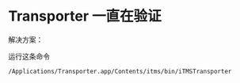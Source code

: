 # Transporter 一直在验证

解决方案：

运行这条命令

```shell
/Applications/Transporter.app/Contents/itms/bin/iTMSTransporter
```
